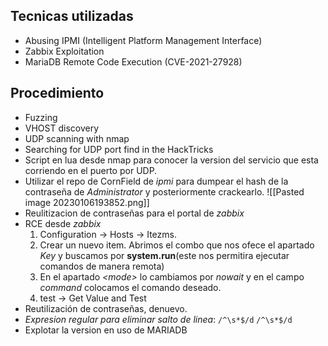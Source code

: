 ## Tecnicas utilizadas
-   Abusing IPMI (Intelligent Platform Management Interface)
-   Zabbix Exploitation
-   MariaDB Remote Code Execution (CVE-2021-27928)
## Procedimiento
- Fuzzing
- VHOST discovery
- UDP scanning with nmap
- Searching for UDP port find in the HackTricks
- Script en lua desde nmap para conocer la version del servicio que esta corriendo en el puerto por UDP.
- Utilizar el repo de CornField de *ipmi* para dumpear el hash de la contraseña de *Administrator* y posteriormente crackearlo.
![[Pasted image 20230106193852.png]]
- Reulitizacion de contraseñas para el portal de *zabbix*
- RCE desde *zabbix*
	1. Configuration -> Hosts -> Itezms.
	2. Crear un nuevo item. Abrimos el combo que nos ofece el apartado *Key* y buscamos por **system.run**(este nos permitira ejecutar comandos de manera remota)
	3. En el apartado *\<mode>*  lo cambiamos por *nowait* y en el campo *command* colocamos el comando deseado.
	4. test -> Get Value and Test
- Reutilización de contraseñas, denuevo. 
- *Expresion regular para eliminar salto de linea*: ``/^\s*$/d`` ``/^\s*$/d``
- Explotar la version en uso de MARIADB

